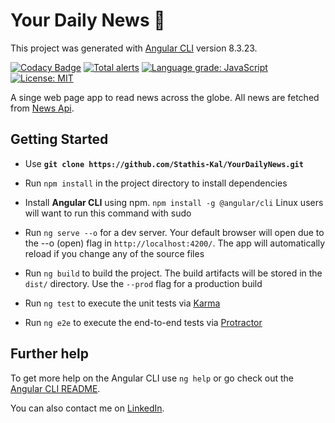 # Your Daily News 📰

This project was generated with [Angular CLI](https://github.com/angular/angular-cli) version 8.3.23.

[![Codacy Badge](https://api.codacy.com/project/badge/Grade/b60afbed9d5b4c369e6c43dbd803bb72)](https://www.codacy.com/manual/efstathioskaloutsidis/YourDailyNews?utm_source=github.com&amp;utm_medium=referral&amp;utm_content=Stathis-Kal/YourDailyNews&amp;utm_campaign=Badge_Grade) [![Total alerts](https://img.shields.io/lgtm/alerts/g/Stathis-Kal/YourDailyNews.svg?logo=lgtm&logoWidth=18)](https://lgtm.com/projects/g/Stathis-Kal/YourDailyNews/alerts/) [![Language grade: JavaScript](https://img.shields.io/lgtm/grade/javascript/g/Stathis-Kal/YourDailyNews.svg?logo=lgtm&logoWidth=18)](https://lgtm.com/projects/g/Stathis-Kal/YourDailyNews/context:javascript) [![License: MIT](https://img.shields.io/badge/License-MIT-blue)](https://opensource.org/licenses/MIT)

A singe web page app to read news across the globe.
All news are fetched from [News Api](https://newsapi.org/).

## Getting Started

- Use **`git clone https://github.com/Stathis-Kal/YourDailyNews.git`**

- Run `npm install` in the project directory to install dependencies

- Install **Angular CLI** using npm. `npm install -g @angular/cli` Linux users will want to run this command with sudo

- Run `ng serve --o` for a dev server. Your default browser will open due to the --o (open) flag in `http://localhost:4200/`. The app will automatically reload if you change any of the source files

- Run `ng build` to build the project. The build artifacts will be stored in the `dist/` directory. Use the `--prod` flag for a production build

- Run `ng test` to execute the unit tests via [Karma](https://karma-runner.github.io)

- Run `ng e2e` to execute the end-to-end tests via [Protractor](http://www.protractortest.org/)
  
## Further help

To get more help on the Angular CLI use `ng help` or go check out the [Angular CLI README](https://github.com/angular/angular-cli/blob/master/README.md).

You can also contact me on [LinkedIn](https://www.linkedin.com/in/efstathios-kaloutsidis/).
